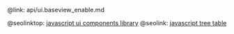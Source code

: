 @link: api/ui.baseview_enable.md

@seolinktop: [javascript ui components library](https://webix.com)
@seolink: [javascript tree table](https://webix.com/widget/treetable/)